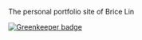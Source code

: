 The personal portfolio site of Brice Lin

[![Greenkeeper badge](https://badges.greenkeeper.io/wwwillchen/bricejlin.github.io.svg)](https://greenkeeper.io/)